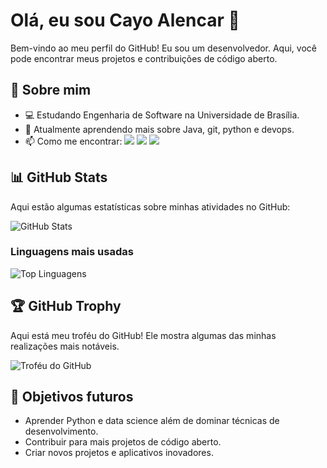 # Olá, eu sou Cayo Alencar 👋

Bem-vindo ao meu perfil do GitHub! Eu sou um desenvolvedor. Aqui, você pode encontrar meus projetos e contribuições de código aberto.

## 🚀 Sobre mim

- 💻 Estudando Engenharia de Software na Universidade de Brasília.
- 🌱 Atualmente aprendendo mais sobre Java, git, python e devops.
- 📫 Como me encontrar: <a href="https://instagram.com/cayo_alencar" target="_blank"><img src="https://img.shields.io/badge/-Instagram-%23E4405F?style=for-the-badge&logo=instagram&logoColor=white" target="_blank"></a>  <a href="https://www.linkedin.com/in/cayo-alencar/" target="_blank"><img src="https://img.shields.io/badge/-LinkedIn-%230077B5?style=for-the-badge&logo=linkedin&logoColor=white" target="_blank"></a> <a href = "mailto:cayoalencar2345@gmail.com"><img src="https://img.shields.io/badge/-Gmail-%23333?style=for-the-badge&logo=gmail&logoColor=white" target="_blank"></a>

## 📊 GitHub Stats

Aqui estão algumas estatísticas sobre minhas atividades no GitHub:

![GitHub Stats](https://github-readme-stats.vercel.app/api?username=Cayoalencar&show_icons=true&hide_title=true&count_private=true&hide=prs&theme=tokyonight)

### Linguagens mais usadas

![Top Linguagens](https://github-readme-stats.vercel.app/api/top-langs/?username=Cayoalencar&layout=compact&langs_count=8&theme=tokyonight)


## 🏆 GitHub Trophy

Aqui está meu troféu do GitHub! Ele mostra algumas das minhas realizações mais notáveis.

![Troféu do GitHub](https://github-profile-trophy.vercel.app/?username=Cayoalencar&theme=radical)


## 🎯 Objetivos futuros

- Aprender Python e data science além de dominar técnicas de desenvolvimento.
- Contribuir para mais projetos de código aberto.
- Criar novos projetos e aplicativos inovadores.




